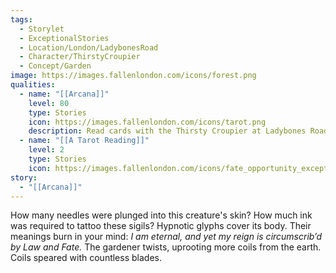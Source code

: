```yaml
---
tags:
  - Storylet
  - ExceptionalStories
  - Location/London/LadybonesRoad
  - Character/ThirstyCroupier
  - Concept/Garden
image: https://images.fallenlondon.com/icons/forest.png
qualities:
  - name: "[[Arcana]]"
    level: 80
    type: Stories
    icon: https://images.fallenlondon.com/icons/tarot.png
    description: Read cards with the Thirsty Croupier at Ladybones Road
  - name: "[[A Tarot Reading]]"
    level: 2
    type: Stories
    icon: https://images.fallenlondon.com/icons/fate_opportunity_exceptionalsmall.png
story:
  - "[[Arcana]]"
---
```


How many needles were plunged into this creature's skin? How much ink was required to tattoo these sigils? Hypnotic glyphs cover its body. Their meanings burn in your mind: _I am eternal, and yet my reign is circumscrib’d by Law and Fate._ The gardener twists, uprooting more coils from the earth. Coils speared with countless blades.